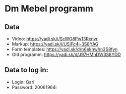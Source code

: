 # Dm Mebel programm

## Data
* Video: https://yadi.sk/i/ScWO8Pw13Rxnvr
* Markup: https://yadi.sk/i/USIFc4j-3S8YAG
* Form templates: https://yadi.sk/d/n6ekhwhn3S8fyn
* Old programm: https://yadi.sk/d/J97HMhDW3S8YDD

## Data to log in:
* Login: Gari
* Password: 20061964i